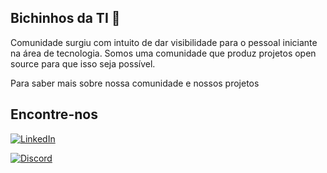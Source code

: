 ## Bichinhos da TI 👋

Comunidade surgiu com intuito de dar visibilidade para o pessoal iniciante na área de tecnologia. Somos uma comunidade que produz projetos open source para que isso seja possível.

Para saber mais sobre nossa comunidade e nossos projetos

## Encontre-nos

[![LinkedIn](https://img.shields.io/badge/LinkedIn-0077B5?style=for-the-badge&logo=linkedin&logoColor=white)](https://www.linkedin.com/company/bichinhos-da-ti/)



 [![Discord](https://img.shields.io/badge/Discord-5865F2?style=for-the-badge&logo=discord&logoColor=white)](https://discord.gg/QCdwqaRj4j)

